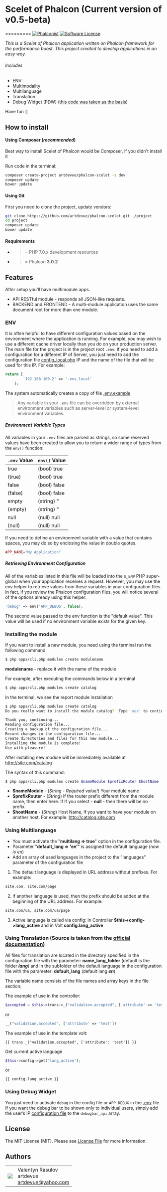 # Scelet of Phalcon (Current version of v0.5-beta)
=========
[![Phalconist](https://phalconist.phalconphp.com/artdevue/phalcon-scelet/default.svg)](https://phalconist.phalconphp.com/artdevue/phalcon-scelet)
[![Software License](https://img.shields.io/badge/license-MIT-brightgreen.svg?style=flat-square)](LICENSE.md)

_This is a Scelet of Phalcon application written on Phalcon framework for the performance boost. This project created to develop applications in an easy way._ 
###### Includes
* ENV
* Multimodality
* Multilanguage
* Translation
* Debug Widget (PDW) ([this code was taken as the basis](https://github.com/jymboche/phalcon-debug-widget))
   
Have fun :) 

How to install
--------------

#### Using Composer (*recommended*)

Best way to install Scelet of Phalcon would be Composer, if you didn't install it

Run code in the terminal: 

```bash
composer create-project artdevue/phalcon-scelet -s dev
composer update
bower update
```

#### Using Git

First you need to clone the project, update vendors:

```bash
git clone https://github.com/artdevue/phalcon-scelet.git ./project
cd project
composer update
bower update
```

#### Requirements

* >= PHP 7.0.x development resources
* >= Phalcon **3.0.2**

Features
--------
After setup you’ll have multimodule apps.
* API RESTful module - responds all JSON-like requests.
* BACKEND and FRONTEND - A multi-module application uses the same document root for more than one module.

### ENV
It is often helpful to have different configuration values based on the environment where the application is running. For example, you may wish to use a different cache driver locally than you do on your production server.
The main file for the project is in the project root `.env`.
If you need to add a configuration for a different IP of Server, you just need to add the configuration file [config_local.php](config/config_local.php) IP and the name of the file that will be used for this IP. For example:
```php
return [
        '192.168.100.2' => '.env_local'
    ];
```
The system automatically creates a copy of file [.env.example](.env.example)
>Any variable in your `.env` file can be overridden by external environment variables such as server-level or system-level environment variables.

##### Environment Variable Types
All variables in your `.env` files are parsed as strings, so some reserved values have been created to allow you to return a wider range of types from the `env()` function:

`.env` Value  | `env()` Value
------------- | -------------
true          | (bool) true
(true)        | (bool) true
false         | (bool) false
(false)       | (bool) false
empty         | (string) ''
(empty)       | (string) ''
null          | (null) null
(null)        | (null) null

If you need to define an environment variable with a value that contains spaces, you may do so by enclosing the value in double quotes.
```php
APP_NAME="My Application"
```
##### Retrieving Environment Configuration
All of the variables listed in this file will be loaded into the `$_ENV` PHP super-global when your application receives a request. However, you may use the env helper to retrieve values from these variables in your configuration files. In fact, if you review the Phalcon configuration files, you will notice several of the options already using this helper:
```php
'debug' => env('APP_DEBUG', false),
```
The second value passed to the env function is the "default value". This value will be used if no environment variable exists for the given key.

### Installing the module
If you want to install a new module, you need using the terminal run the following command
```bash
$ php apps/cli.php modules create modulename
```
**modulename** - replace it with the name of the module

For example, after executing the commands below in a terminal
```bash
$ php apps/cli.php modules create catalog
```
In the terminal, we see the report module installation
```bash
$ php apps/cli.php modules create catalog
Do you really want to install the module catalog?  Type 'yes' to continue: yes

Thank you, continuing...
Reading configuration file...
Creating a backup of the configuration file...
Record changes in the configuration file...
Create directories and files for this new module...
Installing the module is complete!
Use with pleasure!
```
After installing new module will be immediately available at http://site.com/catalog

The syntax of this command:
```bash
$ php apps/cli.php modules create $nameModule $prefixRouter $hostName
```
- **$nameModule** - (*String - Required value!*) Your module name
- **$prefixRouter** - (*String*) If the router prefix different from the module name, then enter here. If If you select - **null** - then there will be no prefix.
- **$hostName**     - (*String*) Host Name, if you want to have your module on another host. For example: http://catalog.site.com

### Using Multilanguage
* You must activate the "**multilang => true**" option in the configuration file.
* Parameter "**default_lang => 'en'**" is assigned the default language (_now is en_)
* Add an array of used languages in the project to the "languages" parameter of the configuration file
1. The default language is displayed in URL address without prefixes. For example: 
```html
site.com, site.com/page
```
2. If another language is used, then the prefix should be added at the beginning of the URL address. For example:
```html
site.com/ua, site.com/ua/page
```
3. Active language is called via config: In Controller **$this->config->lang_active** and in Volt **config.lang_active**

### Using Translation (Source is taken from the [official documentation](https://docs.phalconphp.com/en/3.0.0/reference/translate.html))
All files for translation are located in the directory specified in the configuration file with the parameter: 
**name_lang_folder** (default is the folder **_lang_**) 
and in the subfolder of the default language in the configuration file with the parameter: 
**default_lang** (default lang **_en_**)

The variable name consists of the file names and array keys in the file section.

The example of use in the controller:
```php
$accepted = $this->trans->_("validation.accepted", ['attribute' => 'test']);
```
or
```php
__("validation.accepted", ['attribute' => 'test'])
```
The example of use in the template volt:
```twig
{{ trans._("validation.accepted", ['attribute': 'test']) }}
```

Get current active language
```php
$this->config->get('lang_active');
```
or
```twig
{{ config.lang_active }}
```
### Using Debug Widget
You just need to activate `debug` in the config file or `APP_DEBUG` in the [.env](.env) file.
If you want the debug bar to be shown only to individual users, simply add the user’s IP [configuration file](config/config.php) to the `debugbar_api` array.

License
-------

The MIT License (MIT). Please see [License File](LICENSE) for more information.

Authors
-------
<table>
  <tr>
      <td><img src="http://www.gravatar.com/avatar/39ef1c740deff70b054c1d9ae8f86d02?s=60"></td><td valign="middle">Valentyn Rasulov<br>artdevue<br><a href="mailto:artdevue@yahoo.com">artdevue@yahoo.com</a></td>
    </tr>
</table>